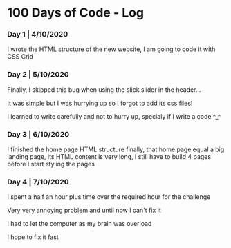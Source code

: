 # 100 Days of Code - Log

### Day 1 | 4/10/2020

I wrote the HTML structure of the new website, I am going to code it with CSS Grid


### Day 2 | 5/10/2020

Finally, I skipped this bug when using the slick slider in the header...

It was simple but I was hurrying up so I forgot to add its css files!

I learned to write carefully and not to hurry up, specialy if I write a code ^_^

### Day 3 | 6/10/2020

I finished the home page HTML structure finally, that home page equal a big landing page, its HTML content is very long, I still have to build 4 pages before I start styling the pages

### Day 4 | 7/10/2020

I spent a half an hour plus time over the required hour for the challenge

Very very annoying problem and until now I can't fix it

I had to let the computer as my brain was overload

I hope to fix it fast
